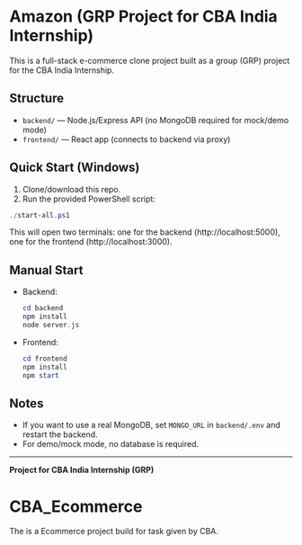 # Amazon (GRP Project for CBA India Internship)

This is a full-stack e-commerce clone project built as a group (GRP) project for the CBA India Internship.

## Structure
- `backend/` — Node.js/Express API (no MongoDB required for mock/demo mode)
- `frontend/` — React app (connects to backend via proxy)

## Quick Start (Windows)
1. Clone/download this repo.
2. Run the provided PowerShell script:

```powershell
./start-all.ps1
```

This will open two terminals: one for the backend (http://localhost:5000), one for the frontend (http://localhost:3000).

## Manual Start
- Backend:
  ```powershell
  cd backend
  npm install
  node server.js
  ```
- Frontend:
  ```powershell
  cd frontend
  npm install
  npm start
  ```

## Notes
- If you want to use a real MongoDB, set `MONGO_URL` in `backend/.env` and restart the backend.
- For demo/mock mode, no database is required.

---
**Project for CBA India Internship (GRP)**
# CBA_Ecommerce
The is a Ecommerce project build for task given by CBA. 
